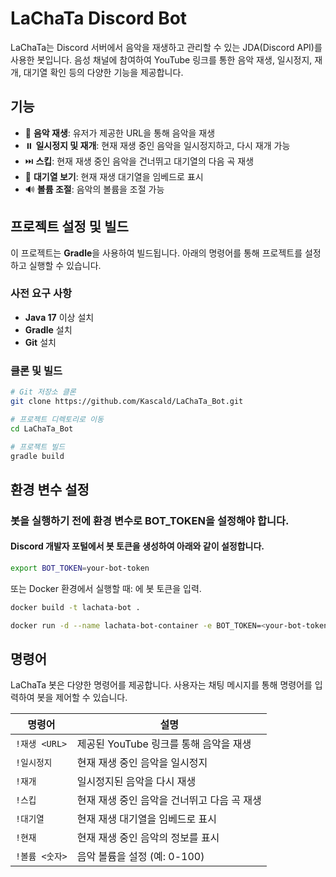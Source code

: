 # LaChaTa Discord Bot

LaChaTa는 Discord 서버에서 음악을 재생하고 관리할 수 있는 JDA(Discord API)를 사용한 봇입니다. 음성 채널에 참여하여 YouTube 링크를 통한 음악 재생, 일시정지, 재개, 대기열 확인 등의 다양한 기능을 제공합니다.

## 기능

- 🎵 **음악 재생**: 유저가 제공한 URL을 통해 음악을 재생
- ⏸️ **일시정지 및 재개**: 현재 재생 중인 음악을 일시정지하고, 다시 재개 가능
- ⏭️ **스킵**: 현재 재생 중인 음악을 건너뛰고 대기열의 다음 곡 재생
- 📜 **대기열 보기**: 현재 재생 대기열을 임베드로 표시
- 🔊 **볼륨 조절**: 음악의 볼륨을 조절 가능

## 프로젝트 설정 및 빌드

이 프로젝트는 **Gradle**을 사용하여 빌드됩니다. 아래의 명령어를 통해 프로젝트를 설정하고 실행할 수 있습니다.

### 사전 요구 사항

- **Java 17** 이상 설치
- **Gradle** 설치
- **Git** 설치

### 클론 및 빌드

```bash
# Git 저장소 클론
git clone https://github.com/Kascald/LaChaTa_Bot.git

# 프로젝트 디렉토리로 이동
cd LaChaTa_Bot

# 프로젝트 빌드
gradle build
```
## 환경 변수 설정

### 봇을 실행하기 전에 환경 변수로 BOT_TOKEN을 설정해야 합니다.
#### Discord 개발자 포털에서 봇 토큰을 생성하여 아래와 같이 설정합니다.
```bash
export BOT_TOKEN=your-bot-token
```
또는 Docker 환경에서 실행할 때: <your-bot-token> 에 봇 토큰을 입력.
```bash
docker build -t lachata-bot .

docker run -d --name lachata-bot-container -e BOT_TOKEN=<your-bot-token> lachata-bot
```


## 명령어

LaChaTa 봇은 다양한 명령어를 제공합니다. 사용자는 채팅 메시지를 통해 명령어를 입력하여 봇을 제어할 수 있습니다.


| 명령어         | 설명                                         |
|-------------|----------------------------------------------|
| `!재생 <URL>` | 제공된 YouTube 링크를 통해 음악을 재생        |
| `!일시정지`     | 현재 재생 중인 음악을 일시정지                |
| `!재개`       | 일시정지된 음악을 다시 재생                  |
| `!스킵`       | 현재 재생 중인 음악을 건너뛰고 다음 곡 재생   |
| `!대기열`      | 현재 재생 대기열을 임베드로 표시              |
| `!현재`       | 현재 재생 중인 음악의 정보를 표시             |
| `!볼륨 <숫자>`  | 음악 볼륨을 설정 (예: 0-100)                 |
